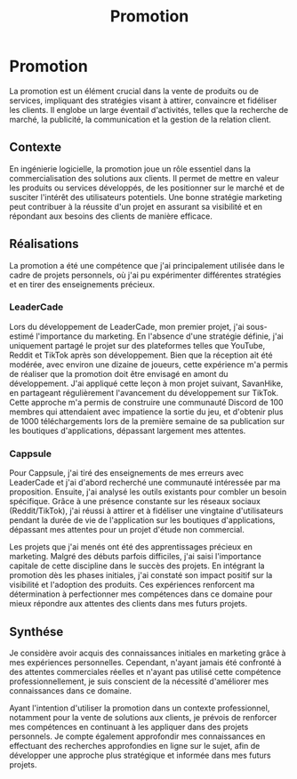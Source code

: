 ﻿---
layout: post
title:  "Promotion"
permalink: "/promotion"
---

# Promotion

La promotion est un élément crucial dans la vente de produits ou de services, impliquant des stratégies visant à attirer, convaincre et fidéliser les clients. Il englobe un large éventail d'activités, telles que la recherche de marché, la publicité, la communication et la gestion de la relation client.

## Contexte
En ingénierie logicielle, la promotion joue un rôle essentiel dans la commercialisation des solutions aux clients. Il permet de mettre en valeur les produits ou services développés, de les positionner sur le marché et de susciter l'intérêt des utilisateurs potentiels. Une bonne stratégie marketing peut contribuer à la réussite d'un projet en assurant sa visibilité et en répondant aux besoins des clients de manière efficace.

## Réalisations
La promotion a été une compétence que j'ai principalement utilisée dans le cadre de projets personnels, où j'ai pu expérimenter différentes stratégies et en tirer des enseignements précieux.

### LeaderCade
Lors du développement de LeaderCade, mon premier projet, j'ai sous-estimé l'importance du marketing. En l'absence d'une stratégie définie, j'ai uniquement partagé le projet sur des plateformes telles que YouTube, Reddit et TikTok après son développement. Bien que la réception ait été modérée, avec environ une dizaine de joueurs, cette expérience m'a permis de réaliser que la promotion doit être envisagé en amont du développement. J'ai appliqué cette leçon à mon projet suivant, SavanHike, en partageant régulièrement l'avancement du développement sur TikTok. Cette approche m'a permis de construire une communauté Discord de 100 membres qui attendaient avec impatience la sortie du jeu, et d'obtenir plus de 1000 téléchargements lors de la première semaine de sa publication sur les boutiques d'applications, dépassant largement mes attentes.

### Cappsule
Pour Cappsule, j'ai tiré des enseignements de mes erreurs avec LeaderCade et j'ai d'abord recherché une communauté intéressée par ma proposition. Ensuite, j'ai analysé les outils existants pour combler un besoin spécifique. Grâce à une présence constante sur les réseaux sociaux (Reddit/TikTok), j'ai réussi à attirer et à fidéliser une vingtaine d'utilisateurs pendant la durée de vie de l'application sur les boutiques d'applications, dépassant mes attentes pour un projet d'étude non commercial.

Les projets que j'ai menés ont été des apprentissages précieux en marketing. Malgré des débuts parfois difficiles, j'ai saisi l'importance capitale de cette discipline dans le succès des projets. En intégrant la promotion dès les phases initiales, j'ai constaté son impact positif sur la visibilité et l'adoption des produits. Ces expériences renforcent ma détermination à perfectionner mes compétences dans ce domaine pour mieux répondre aux attentes des clients dans mes futurs projets.

## Synthése

Je considère avoir acquis des connaissances initiales en marketing grâce à mes expériences personnelles. Cependant, n'ayant jamais été confronté à des attentes commerciales réelles et n'ayant pas utilisé cette compétence professionnellement, je suis conscient de la nécessité d'améliorer mes connaissances dans ce domaine.

Ayant l'intention d'utiliser la promotion dans un contexte professionnel, notamment pour la vente de solutions aux clients, je prévois de renforcer mes compétences en continuant à les appliquer dans des projets personnels. Je compte également approfondir mes connaissances en effectuant des recherches approfondies en ligne sur le sujet, afin de développer une approche plus stratégique et informée dans mes futurs projets.